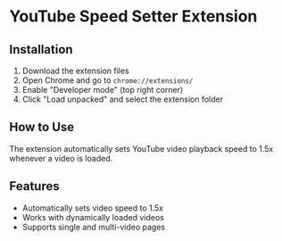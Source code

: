 # YouTube Speed Setter Extension

## Installation
1. Download the extension files
2. Open Chrome and go to `chrome://extensions/`
3. Enable "Developer mode" (top right corner)
4. Click "Load unpacked" and select the extension folder

## How to Use
The extension automatically sets YouTube video playback speed to 1.5x whenever a video is loaded.

## Features
- Automatically sets video speed to 1.5x
- Works with dynamically loaded videos
- Supports single and multi-video pages